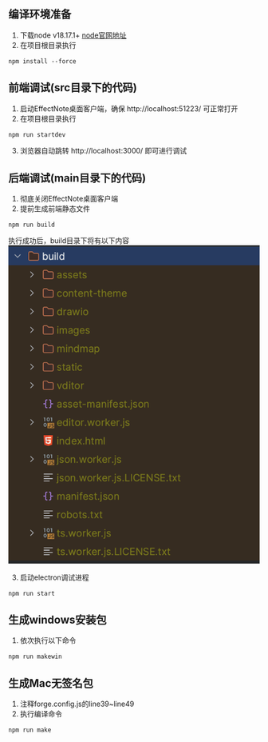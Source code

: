 ## 编译环境准备
1. 下载node v18.17.1+ [node官网地址](https://nodejs.org/en)
2. 在项目根目录执行
```
npm install --force
```

## 前端调试(src目录下的代码)
1. 启动EffectNote桌面客户端，确保 http://localhost:51223/ 可正常打开
2. 在项目根目录执行
```
npm run startdev
```
3. 浏览器自动跳转 http://localhost:3000/ 即可进行调试

## 后端调试(main目录下的代码)
1. 彻底关闭EffectNote桌面客户端
2. 提前生成前端静态文件
```
npm run build
```
执行成功后，build目录下将有以下内容
![](./docs/build_file_tree.png)

3. 启动electron调试进程
```
npm run start
```
## 生成windows安装包
1. 依次执行以下命令
```
npm run makewin
```

## 生成Mac无签名包
1. 注释forge.config.js的line39~line49
2. 执行编译命令
```
npm run make
```

